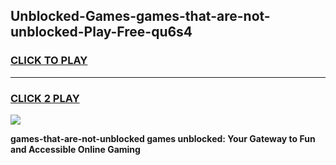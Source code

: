 
## Unblocked-Games-games-that-are-not-unblocked-Play-Free-qu6s4
<h3>
<a href="https://premium76.site?title=games-that-are-not-unblocked&ref=15A">CLICK TO PLAY</a></h3>
<hr>

<h3>
<a href="https://premium76.site?title=games-that-are-not-unblocked&ref=15A">CLICK 2 PLAY</a>
  
</h3>

<a href="https://premium76.site?title=games-that-are-not-unblocked&ref=15A"><img src="https://clearcache.store/games.png"></a>


**games-that-are-not-unblocked games unblocked: Your Gateway to Fun and Accessible Online Gaming**
